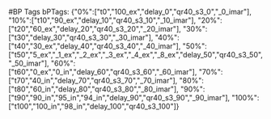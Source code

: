 #BP Tags
bPTags: {"0%":["t0","100_ex","delay_0","qr40_s3_0","_0_imar"],
        "10%":["t10","90_ex","delay_10","qr40_s3_10","_10_imar"],
        "20%":["t20","60_ex","delay_20","qr40_s3_20","_20_imar"],
        "30%":["t30","delay_30","qr40_s3_30","_30_imar"],
        "40%":["t40","30_ex","delay_40","qr40_s3_40","_40_imar"],
        "50%":["t50","5_ex","_1_ex","_2_ex","_3_ex","_4_ex","_8_ex","delay_50","qr40_s3_50","_50_imar"],
        "60%":["t60","0_ex","0_in","delay_60","qr40_s3_60","_60_imar"],
        "70%":["t70","40_in","delay_70","qr40_s3_70","_70_imar"],
        "80%":["t80","60_in","delay_80","qr40_s3_80","_80_imar"],
        "90%":["t90","90_in","95_in","94_in","delay_90","qr40_s3_90","_90_imar"],
        "100%":["t100","100_in","98_in","delay_100","qr40_s3_100"]}
